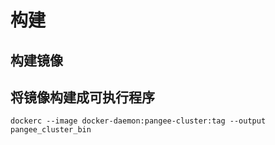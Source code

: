 # 构建

## 构建镜像

## 将镜像构建成可执行程序


```shell
dockerc --image docker-daemon:pangee-cluster:tag --output pangee_cluster_bin
```